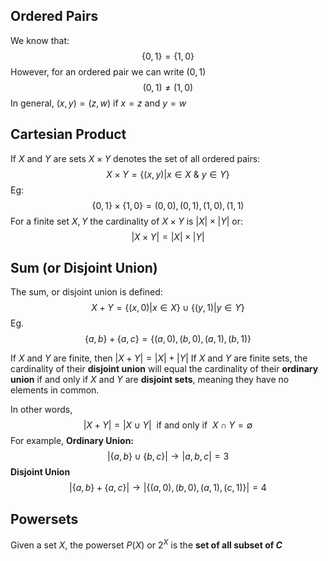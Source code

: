 ## Ordered Pairs
We know that:
$$
\{0,1\} = \{1,0\}
$$
However, for an ordered pair we can write $(0,1)$
$$
(0,1) \neq (1,0)
$$
In general, $(x,y) =(z,w)~\text{if}~x=z~\text{and}~y=w$


## Cartesian Product
If $X$ and $Y$ are sets $X \times Y$ denotes the set of all ordered pairs:
$$
X \times Y = \{(x,y)|x \in X ~ \& ~ y \in Y\}
$$
Eg:
$$
\{0,1\} \times \{1,0\} = (0,0), (0,1), (1,0), (1,1)
$$
For a finite set $X,Y$ the cardinality of $X \times Y$ is $|X| \times |Y|$
or:
$$
|X \times Y| = |X| \times |Y|
$$
## Sum (or Disjoint Union)
The sum, or disjoint union is defined:
$$
X + Y = \{ (x,0) | x \in X \} \cup \{ (y,1) | y \in Y \}
$$
Eg.
$$
\{ a,b \} + \{ a,c \} = \{ (a,0),(b,0),(a,1), (b,1) \}
$$

If $X$ and $Y$ are finite, then $|X+Y| = |X| + |Y|$
If $X$ and $Y$ are finite sets, the cardinality of their **disjoint union** will equal the cardinality of their **ordinary union** if and only if $X$ and $Y$ are **disjoint sets**, meaning they have no elements in common.

In other words,
$$
|X+Y| = |X \cup Y|~~\text{if and only if}~~X\cap Y = \emptyset
$$
For example,
**Ordinary Union:**
$$
|\{ a,b \} \cup \{ b,c \}| \to |{a,b,c}| = 3
$$
**Disjoint Union**
$$
|\{ a,b \} + \{ a,c \}| \to |\{ (a,0),(b,0), (a,1),(c,1) \}| = 4
$$
## Powersets
Given a set $X$, the powerset $P(X)$ or $2^X$ is the **set of all subset of $C$**